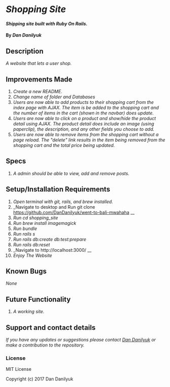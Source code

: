 # _Shopping Site_

#### _Shipping site built with Ruby On Rails._

#### By _Dan Danilyuk_

## Description

_A website that lets a user shop._

## Improvements Made

1. _Create a new README._
2. _Change name of folder and Databases_
3. _Users are now able to add products to their shopping cart from the index page with AJAX. The item is be added to the shopping cart and the number of items in the cart (shown in the navbar) does update._
4. _Users are now able to click on a product and show/hide the product detail using AJAX. The product detail does include an image (using paperclip), the description, and any other fields you choose to add._
5. _Users are now able to remove items from the shopping cart without a page reload. The "delete" link results in the item being removed from the shopping cart and the total price being updated._


## Specs

1. _A admin should be able to view, add and remove posts._

## Setup/Installation Requirements

1. _Open terminal with git, rails, and brew installed._
2. _Navigate to desktop and Run git clone https://github.com/DanDanilyuk/went-to-bali-mwahaha __
2. _Run cd shopping_site_
2. _Run brew install imagemagick_
3. _Run bundle_
4. _Run rails s_
5. _Run rails db:create db:test:prepare_
6. _Run rails db:reset_
7. _Navigate to http://localhost:3000/ __
8. _Enjoy The Website_

## Known Bugs

_None_

## Future Functionality

1. _A working site._

## Support and contact details

_If you have any updates or suggestions please contact [Dan Danilyuk] or make a contribution to the repository._

[Dan Danilyuk]: mailto:dandanilyuk@gmail.com

### License

MIT License

Copyright (c) 2017 Dan Danilyuk
